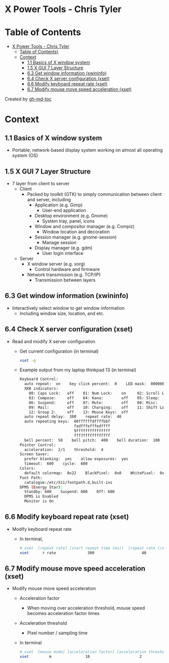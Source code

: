 # X Power Tools - Chris Tyler

# Table of Contents

- [X Power Tools - Chris Tyler](#x-power-tools---chris-tyler)
  - [Table of Contents)](#table-of-contents)
  - [Context](#context)
    - [1.1 Basics of X window system](#11-basics-of-x-window-system)
    - [1.5 X GUI 7 Layer Structure](#15-x-gui-7-layer-structure)
    - [6.3 Get window information (xwininfo)](#63-get-window-information-xwininfo)
    - [6.4 Check X server configuration (xset)](#64-check-x-server-configuration-xset)
    - [6.6 Modify keyboard repeat rate (xset)](#66-modify-keyboard-repeat-rate-xset)
    - [6.7 Modify mouse move speed acceleration (xset)](#67-modify-mouse-move-speed-acceleration-xset)

Created by [gh-md-toc](https://github.com/ekalinin/github-markdown-toc)

# Context

## 1.1 Basics of X window system

- Portable, network-based display system working on almost all operating system (OS)

## 1.5 X GUI 7 Layer Structure

- 7 layer from client to server
  - Client
    - Packed by toolkit (GTK) to simply communication between client and server, including
      - Application (e.g. Gimp)
        - User-end application
      - Desktop environment (e.g. Gnome)
        - System tray, panel, icons
      - Window and compositor manager (e.g. Compiz)
        - Window location and decoration
      - Session manager (e.g. gnome-session)
        - Manage session
      - Display manager (e.g. gdm)
        - User login interface
  - Server
    - X window server (e.g. xorg)
      - Control hardware and firmware
    - Network transmission (e.g. TCP/IP)
      - Transmission between layers

## 6.3 Get window information (xwininfo)

- Interactively select window to get window information
  - Including window size, location, and etc.

## 6.4 Check X server configuration (xset)

- Read and modify X server configuration
  - Get current configuration (in terminal)

    ```bash
    xset -q
    ```

  - Example output from my laptop thinkpad 13 (in terminal)

    ```bash
    Keyboard Control:
      auto repeat:  on    key click percent:  0    LED mask:  00000002
      XKB indicators:
        00: Caps Lock:   off    01: Num Lock:    on     02: Scroll Lock: off
        03: Compose:     off    04: Kana:        off    05: Sleep:       off
        06: Suspend:     off    07: Mute:        off    08: Misc:        off
        09: Mail:        off    10: Charging:    off    11: Shift Lock:  off
        12: Group 2:     off    13: Mouse Keys:  off
      auto repeat delay:  300    repeat rate:  40
      auto repeating keys:  00ffffffdffffbbf
                            fadfffefffedffff
                            9fffffffffffffff
                            fff7ffffffffffff
      bell percent:  50    bell pitch:  400    bell duration:  100
    Pointer Control:
      acceleration:  2/1    threshold:  4
    Screen Saver:
      prefer blanking:  yes    allow exposures:  yes
      timeout:  600    cycle:  600
    Colors:
      default colormap:  0x22    BlackPixel:  0x0    WhitePixel:  0xffffff
    Font Path:
      catalogue:/etc/X11/fontpath.d,built-ins
    DPMS (Energy Star):
      Standby: 600    Suspend: 600    Off: 600
      DPMS is Enabled
      Monitor is On
    ```

## 6.6 Modify keyboard repeat rate (xset)

- Modify keyboard repeat rate
  - In terminal,

    ```bash
    #_xset  [repeat rate] [start repeat time (ms)]  [repeat rate (/sec)]
    xset      r rate              300                     40
    ```

## 6.7 Modify mouse move speed acceleration (xset)

- Modify mouse move speed acceleration
  - Acceleration factor

    - When moving over acceleration threshold, mouse speed becomes acceleration factor times

  - Acceleration threshold

    - Pixel number / sampling time

  - In terminal

    ```bash
    #_xset  [mouse mode] [acceleration factor] [acceleration threshold]
    xset         m               10                      2
    ```
